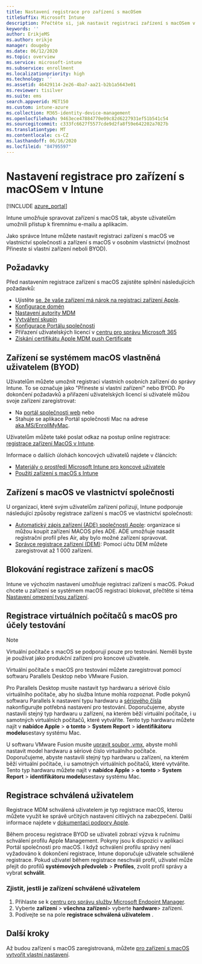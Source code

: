```yaml
---
title: Nastavení registrace pro zařízení s macOSem
titleSuffix: Microsoft Intune
description: Přečtěte si, jak nastavit registraci zařízení s macOSem v Intune.
keywords: ''
author: ErikjeMS
ms.author: erikje
manager: dougeby
ms.date: 06/12/2020
ms.topic: overview
ms.service: microsoft-intune
ms.subservice: enrollment
ms.localizationpriority: high
ms.technology: ''
ms.assetid: 46429114-2e26-4ba7-aa21-b2b1a5643e01
ms.reviewer: tisilver
ms.suite: ems
search.appverid: MET150
ms.custom: intune-azure
ms.collection: M365-identity-device-management
ms.openlocfilehash: 9463ece47884770e09c82d6227931ef51b541c54
ms.sourcegitcommit: c333fc6627f5577cde9d2fa8f59e642202a7027b
ms.translationtype: MT
ms.contentlocale: cs-CZ
ms.lasthandoff: 06/16/2020
ms.locfileid: "84795597"
---
```

# <a name="set-up-enrollment-for-macos-devices-in-intune"></a>Nastavení registrace pro zařízení s macOSem v Intune

[!INCLUDE [azure_portal](../includes/azure_portal.md)]

Intune umožňuje spravovat zařízení s macOS tak, abyste uživatelům umožnili přístup k firemnímu e-mailu a aplikacím.

Jako správce Intune můžete nastavit registraci zařízení s macOS ve vlastnictví společnosti a zařízení s macOS v osobním vlastnictví (možnost Přineste si vlastní zařízení neboli BYOD). 

## <a name="prerequisites"></a>Požadavky

Před nastavením registrace zařízení s macOS zajistěte splnění následujících požadavků:

- Ujistěte [se, že vaše zařízení má nárok na registraci zařízení Apple](https://support.apple.com/en-us/HT204142#eligibility).
- [Konfigurace domén](../fundamentals/custom-domain-name-configure.md)
- [Nastavení autority MDM](../fundamentals/mdm-authority-set.md)
- [Vytváření skupin](../fundamentals/groups-add.md)
- [Konfigurace Portálu společnosti](../apps/company-portal-app.md)
- Přiřazení uživatelských licencí v [centru pro správu Microsoft 365](https://go.microsoft.com/fwlink/p/?LinkId=698854)
- [Získání certifikátu Apple MDM push Certificate](../enrollment/apple-mdm-push-certificate-get.md)

## <a name="user-owned-macos-devices-byod"></a>Zařízení se systémem macOS vlastněná uživatelem (BYOD)

Uživatelům můžete umožnit registraci vlastních osobních zařízení do správy Intune. To se označuje jako "Přineste si vlastní zařízení" nebo BYOD. Po dokončení požadavků a přiřazení uživatelských licencí si uživatelé můžou svoje zařízení zaregistrovat:
- Na [portál společnosti web](https://portal.manage.microsoft.com) nebo
- Stahuje se aplikace Portál společnosti Mac na adrese [aka.MS/EnrollMyMac](https://aka.ms/EnrollMyMac).

Uživatelům můžete také poslat odkaz na postup online registrace: [registrace zařízení MacOS v Intune](https://docs.microsoft.com/mem/intune/user-help/enroll-your-device-in-intune-macos-cp).

Informace o dalších úlohách koncových uživatelů najdete v článcích:

- [Materiály o prostředí Microsoft Intune pro koncové uživatele](../fundamentals/end-user-educate.md)
- [Použití zařízení s macOS s Intune](../user-help/enroll-your-device-in-intune-macos-cp.md)

## <a name="company-owned-macos-devices"></a>Zařízení s macOS ve vlastnictví společnosti
U organizací, které svým uživatelům zařízení pořizují, Intune podporuje následující způsoby registrace zařízení s macOS ve vlastnictví společnosti:
- [Automatický zápis zařízení (ADE) společnosti Apple](device-enrollment-program-enroll-macos.md): organizace si můžou koupit zařízení MACOS přes ADE. ADE umožňuje nasadit registrační profil přes Air, aby bylo možné zařízení spravovat.
- [Správce registrace zařízení (DEM)](device-enrollment-manager-enroll.md): Pomocí účtu DEM můžete zaregistrovat až 1 000 zařízení.

## <a name="block-macos-enrollment"></a>Blokování registrace zařízení s macOS
Intune ve výchozím nastavení umožňuje registraci zařízení s macOS. Pokud chcete u zařízení se systémem macOS registraci blokovat, přečtěte si téma [Nastavení omezení typu zařízení](enrollment-restrictions-set.md).

## <a name="enroll-virtual-macos-machines-for-testing"></a>Registrace virtuálních počítačů s macOS pro účely testování

> [!NOTE]
> Virtuální počítače s macOS se podporují pouze pro testování. Neměli byste je používat jako produkční zařízení pro koncové uživatele. 

Virtuální počítače s macOS pro testování můžete zaregistrovat pomocí softwaru Parallels Desktop nebo VMware Fusion. 

Pro Parallels Desktop musíte nastavit typ hardwaru a sériové číslo virtuálního počítače, aby ho služba Intune mohla rozpoznat. Podle pokynů softwaru Parallels k nastavení typu hardwaru a [sériového čísla](http://kb.parallels.com/123455) nakonfigurujte potřebná nastavení pro testování. Doporučujeme, abyste nastavili stejný typ hardwaru u zařízení, na kterém běží virtuální počítače, i u samotných virtuálních počítačů, které vytváříte. Tento typ hardwaru můžete najít v **nabídce Apple**  >  **o tomto**  >  **System Report**  >  **identifikátoru modelu**sestavy systému Mac. 

U softwaru VMware Fusion musíte [upravit soubor .vmx](https://kb.vmware.com/s/article/1014782), abyste mohli nastavit model hardwaru a sériové číslo virtuálního počítače. Doporučujeme, abyste nastavili stejný typ hardwaru u zařízení, na kterém běží virtuální počítače, i u samotných virtuálních počítačů, které vytváříte. Tento typ hardwaru můžete najít v **nabídce Apple**  >  **o tomto**  >  **System Report**  >  **identifikátoru modelu**sestavy systému Mac. 

## <a name="user-approved-enrollment"></a>Registrace schválená uživatelem
Registrace MDM schválená uživatelem je typ registrace macOS, kterou můžete využít ke správě určitých nastavení citlivých na zabezpečení. Další informace najdete v [dokumentaci podpory Apple](https://support.apple.com/HT208019).  
 
Během procesu registrace BYOD se uživateli zobrazí výzva k ručnímu schválení profilu Apple Management. Pokyny jsou k dispozici v aplikaci Portál společnosti pro macOS. I když schválení profilu správy není vyžadováno k dokončení registrace, Intune doporučuje uživatele schválené registrace. Pokud uživatel během registrace neschválí profil, uživatel může přejít do profilů **systémových předvoleb**  >  **Profiles**, zvolit profil správy a vybrat **schválit**.    

### <a name="find-out-if-a-device-is-user-approved"></a>Zjistit, jestli je zařízení schválené uživatelem
1. Přihlaste se k [centru pro správu služby Microsoft Endpoint Manager](https://go.microsoft.com/fwlink/?linkid=2109431).
2. Vyberte **zařízení**  >  **všechna zařízení**> vyberte **hardware**> zařízení.
3. Podívejte se na pole **registrace schválená uživatelem** .


## <a name="next-steps"></a>Další kroky

Až budou zařízení s macOS zaregistrovaná, můžete [pro zařízení s macOS vytvořit vlastní nastavení](../configuration/custom-settings-macos.md).

